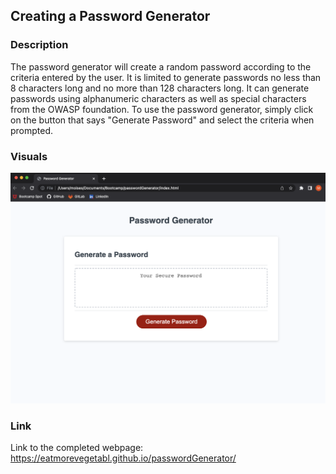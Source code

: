 ## Creating a Password Generator

### Description

The password generator will create a random password according to the criteria entered by the user.
It is limited to generate passwords no less than 8 characters long and no more than 128 characters long.
It can generate passwords using alphanumeric characters as well as special characters from the OWASP foundation.
To use the password generator, simply click on the button that says "Generate Password" and select the criteria when prompted.

### Visuals
<img class="screenshot" src="./Screen Shot 2022-08-04 at 11.22.26 PM.png">

### Link
Link to the completed webpage:
https://eatmorevegetabl.github.io/passwordGenerator/
